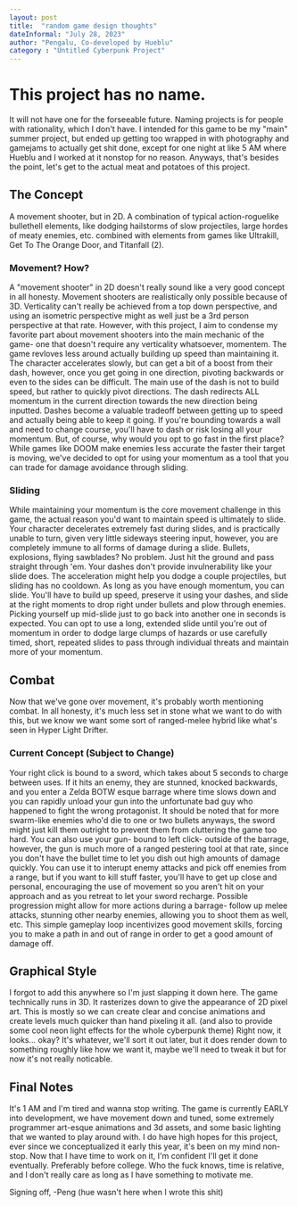 ```yaml
---
layout: post
title:  "random game design thoughts"
dateInformal: "July 28, 2023"
author: "Pengalu, Co-developed by Hueblu"
category : "Untitled Cyberpunk Project"
---
```

# This project has no name.

It will not have one for the forseeable future. Naming projects is for people with rationality, which I don't have. I intended for this game to be my "main" summer project, but ended up getting too wrapped in with photography and gamejams to actually get shit done, except for one night at like 5 AM where Hueblu and I worked at it nonstop for no reason. Anyways, that's besides the point, let's get to the actual meat and potatoes of this project.

## The Concept

A movement shooter, but in 2D. A combination of typical action-roguelike bullethell elements, like dodging hailstorms of slow projectiles, large hordes of meaty enemies, etc. combined with elements from games like Ultrakill, Get To The Orange Door, and Titanfall (2). 

### Movement? How?

A "movement shooter" in 2D doesn't really sound like a very good concept in all honesty. Movement shooters are realistically only possible because of 3D. Verticality can't really be achieved from a top down perspective, and using an isometric perspective might as well just be a 3rd person perspective at that rate. However, with this project, I aim to condense my favorite part about movement shooters into the main mechanic of the game- one that doesn't require any verticality whatsoever, momentem. The game revloves less around actually building up speed than maintaining it. The character accelerates slowly, but can get a bit of a boost from their dash, however, once you get going in one direction, pivoting backwards or even to the sides can be difficult. The main use of the dash is not to build speed, but rather to quickly pivot directions. The dash redirects ALL momentum in the current direction towards the new direction being inputted. Dashes become a valuable tradeoff between getting up to speed and actually being able to keep it going. If you're bounding towards a wall and need to change course, you'll have to dash or risk losing all your momentum. But, of course, why would you opt to go fast in the first place? While games like DOOM make enemies less accurate the faster their target is moving, we've decided to opt for using your momentum as a tool that you can trade for damage avoidance through sliding.

### Sliding

While maintaining your momentum is the core movement challenge in this game, the actual reason you'd want to maintain speed is ultimately to slide. Your character decelerates extremely fast during slides, and is practically unable to turn, given very little sideways steering input, however, you are completely immune to all forms of damage during a slide. Bullets, explosions, flying sawblades? No problem. Just hit the ground and pass straight through 'em. Your dashes don't provide invulnerability like your slide does. The acceleration might help you dodge a couple projectiles, but sliding has no cooldown. As long as you have enough momentum, you can slide. You'll have to build up speed, preserve it using your dashes, and slide at the right moments to drop right under bullets and plow through enemies. Picking yourself up mid-slide just to go back into another one in seconds is expected. You can opt to use a long, extended slide until you're out of momentum in order to dodge large clumps of hazards or use carefully timed, short, repeated slides to pass through individual threats and maintain more of your momentum. 

## Combat

Now that we've gone over movement, it's probably worth mentioning combat. In all honesty, it's much less set in stone what we want to do with this, but we know we want some sort of ranged-melee hybrid like what's seen in Hyper Light Drifter. 

### Current Concept (Subject to Change)

Your right click is bound to a sword, which takes about 5 seconds to charge between uses. If it hits an enemy, they are stunned, knocked backwards, and you enter a Zelda BOTW esque barrage where time slows down and you can rapidly unload your gun into the unfortunate bad guy who happened to fight the wrong protagonist. It should be noted that for more swarm-like enemies who'd die to one or two bullets anyways, the sword might just kill them outright to prevent them from cluttering the game too hard. You can also use your gun- bound to left click- outside of the barrage, however, the gun is much more of a ranged pestering tool at that rate, since you don't have the bullet time to let you dish out high amounts of damage quickly. You can use it to interupt enemy attacks and pick off enemies from a range, but if you want to kill stuff faster, you'll have to get up close and personal, encouraging the use of movement so you aren't hit on your approach and as you retreat to let your sword recharge. Possible progression might allow for more actions during a barrage- follow up melee attacks, stunning other nearby enemies, allowing you to shoot them as well, etc. This simple gameplay loop incentivizes good movement skills, forcing you to make a path in and out of range in order to get a good amount of damage off. 

## Graphical Style

I forgot to add this anywhere so I'm just slapping it down here. The game technically runs in 3D. It rasterizes down to give the appearance of 2D pixel art. This is mostly so we can create clear and concise animations and create levels much quicker than hand pixeling it all. (and also to provide some cool neon light effects for the whole cyberpunk theme) Right now, it looks... okay? It's whatever, we'll sort it out later, but it does render down to something roughly like how we want it, maybe we'll need to tweak it but for now it's not really noticable.

## Final Notes

It's 1 AM and I'm tired and wanna stop writing. The game is currently EARLY into development, we have movement down and tuned, some extremely programmer art-esque animations and 3d assets, and some basic lighting that we wanted to play around with. I do have high hopes for this project, ever since we conceptualized it early this year, it's been on my mind non-stop. Now that I have time to work on it, I'm confident I'll get it done eventually. Preferably before college. Who the fuck knows, time is relative, and I don't really care as long as I have something to motivate me.

Signing off,
-Peng (hue wasn't here when I wrote this shit)